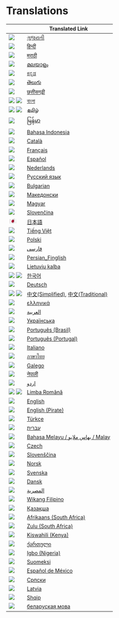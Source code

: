 # Translations

|                                                                                                                                                                                             | Translated Link                                                       |
| ------------------------------------------------------------------------------------------------------------------------------------------------------------------------------------------- | --------------------------------------------------------------------- |
| <img src="https://cdn.staticaly.com/gh/hjnilsson/country-flags/master/svg/in.svg" width="22">                                                                                               | [ગુજરાતી](README.guj.md)                                              |
| <img src="https://cdn.staticaly.com/gh/hjnilsson/country-flags/master/svg/in.svg" width="22">                                                                                               | [हिन्दी](README.hi.md)                                                |
| <img src="https://cdn.staticaly.com/gh/hjnilsson/country-flags/master/svg/in.svg" width="22">                                                                                               | [मराठी](README.mr.md)                                                 |
| <img src="https://cdn.staticaly.com/gh/hjnilsson/country-flags/master/svg/in.svg" width="22">                                                                                               | [മലയാളം](README.ml.md)                                                |
| <img src="https://cdn.staticaly.com/gh/hjnilsson/country-flags/master/svg/in.svg" width="22">                                                                                               | [ಕನ್ನಡ](README.ka.md)                                                 |
| <img src="https://cdn.staticaly.com/gh/hjnilsson/country-flags/master/svg/in.svg" width="22">                                                                                               | [తెలుగు](README.te.md)                                                |
| <img src="https://cdn.staticaly.com/gh/hjnilsson/country-flags/master/svg/in.svg" width="22">                                                                                               | [छत्तीसगढ़ी](README.hne.md)                                            |
| <img src="https://cdn.staticaly.com/gh/hjnilsson/country-flags/master/svg/in.svg" width="22"> <img src="https://cdn.staticaly.com/gh/hjnilsson/country-flags/master/svg/bd.svg" width="22"> | [বাংলা](README.bn.md)                                                 |
| <img src="https://cdn.staticaly.com/gh/hjnilsson/country-flags/master/svg/in.svg" width="22"> <img src="https://cdn.staticaly.com/gh/hjnilsson/country-flags/master/svg/lk.svg" width="22"> | [தமிழ்](README.ta.md)                                                 |
| <img src="https://cdn.staticaly.com/gh/hjnilsson/country-flags/master/svg/mm.svg" width="22">                                                                                               | [မြန်မာ](README.mm_unicode.md)                                        |
| <img src="https://cdn.staticaly.com/gh/hjnilsson/country-flags/master/svg/id.svg" width="22">                                                                                               | [Bahasa Indonesia](README.id.md)                                      |
| <img src="../assets/catalan1.png" width="22">                                                                                                                                               | [Català](README.ca.md)                                                |
| <img src="https://cdn.staticaly.com/gh/hjnilsson/country-flags/master/svg/fr.svg" width="22">                                                                                               | [Français](README.fr.md)                                              |
| <img src="https://cdn.staticaly.com/gh/hjnilsson/country-flags/master/svg/es.svg" width="22">                                                                                               | [Español](README.es.md)                                               |
| <img src="https://cdn.staticaly.com/gh/hjnilsson/country-flags/master/svg/nl.svg" width="22">                                                                                               | [Nederlands](README.nl.md)                                            |
| <img src="https://cdn.staticaly.com/gh/hjnilsson/country-flags/master/svg/ru.svg" width="22">                                                                                               | [Русский язык](README.ru.md)                                          |
| <img src="https://cdn.staticaly.com/gh/hjnilsson/country-flags/master/svg/bg.svg" width="22">                                                                                               | [Bulgarian](README.bg.md)                                             |
| <img src="https://cdn.staticaly.com/gh/hjnilsson/country-flags/master/svg/mk.svg" width="22">                                                                                               | [Македонски](README.mk.md)                                            |
| <img src="https://cdn.staticaly.com/gh/hjnilsson/country-flags/master/svg/hu.svg" width="22">                                                                                               | [Magyar](README.hu.md)                                                |
| <img src="https://cdn.staticaly.com/gh/hjnilsson/country-flags/master/svg/si.svg" width="22">                                                                                               | [Slovenčina](README.slk.md)                                           |
| <img src="../assets/jp.png" width="22">                                                                                                                                                     | [日本語](README.ja.md)                                                |
| <img src="https://cdn.staticaly.com/gh/hjnilsson/country-flags/master/svg/vn.svg" width="22">                                                                                               | [Tiếng Việt](README.vn.md)                                            |
| <img src="https://cdn.staticaly.com/gh/hjnilsson/country-flags/master/svg/pl.svg" width="22">                                                                                               | [Polski](README.pl.md)                                                |
| <img src="https://cdn.staticaly.com/gh/hjnilsson/country-flags/master/svg/ir.svg" width="22">                                                                                               | [فارسی](README.fa.md)                                                 |
| <img src="https://cdn.staticaly.com/gh/hjnilsson/country-flags/master/svg/ir.svg" width="22">                                                                                               | [Persian_Finglish](README.fa.en.md)                                   |
| <img src="https://cdn.staticaly.com/gh/hjnilsson/country-flags/master/svg/lt.svg" width="22">                                                                                               | [Lietuvių kalba](README.lt.md)                                        |
| <img src="https://cdn.staticaly.com/gh/hjnilsson/country-flags/master/svg/kr.svg" width="22"> <img src="https://cdn.staticaly.com/gh/hjnilsson/country-flags/master/svg/kp.svg" width="22"> | [한국어](README.ko.md)                                                |
| <img src="https://cdn.staticaly.com/gh/hjnilsson/country-flags/master/svg/de.svg" width="22">                                                                                               | [Deutsch](README.de.md)                                               |
| <img src="https://cdn.staticaly.com/gh/hjnilsson/country-flags/master/svg/cn.svg" width="22"> <img src="https://cdn.staticaly.com/gh/hjnilsson/country-flags/master/svg/tw.svg" width="22"> | [中文(Simplified)](README.chs.md), [中文(Traditional)](README.cht.md) |
| <img src="https://cdn.staticaly.com/gh/hjnilsson/country-flags/master/svg/gr.svg" width="22">                                                                                               | [ελληνικά](README.gr.md)                                              |
| <img src="https://cdn.staticaly.com/gh/hjnilsson/country-flags/master/svg/ar.svg" width="22">                                                                                               | [العربية](README.ar.md)                                               |
| <img src="https://cdn.staticaly.com/gh/hjnilsson/country-flags/master/svg/ua.svg" width="22">                                                                                               | [Українська](README.ua.md)                                            |
| <img src="https://cdn.staticaly.com/gh/hjnilsson/country-flags/master/svg/br.svg" width="22">                                                                                               | [Português (Brasil)](README.pt_br.md)                                 |
| <img src="https://cdn.staticaly.com/gh/hjnilsson/country-flags/master/svg/pt.svg" width="22">                                                                                               | [Português (Portugal)](README.pt-pt.md)                               |
| <img src="https://cdn.staticaly.com/gh/hjnilsson/country-flags/master/svg/it.svg" width="22">                                                                                               | [Italiano](README.it.md)                                              |
| <img src="https://cdn.staticaly.com/gh/hjnilsson/country-flags/master/svg/th.svg" width="22">                                                                                               | [ภาษาไทย](README.th.md)                                               |
| 󠁥󠁳󠁧󠁡<img src="https://cdn.staticaly.com/gh/hjnilsson/country-flags/master/svg/gb-sct.svg" width="22">                                                                                           | [Galego](README.gl.md)                                                |
| <img src="https://cdn.staticaly.com/gh/hjnilsson/country-flags/master/svg/np.svg" width="15">                                                                                               | [नेपाली](README.np.md)                                                |
| <img src="https://cdn.staticaly.com/gh/hjnilsson/country-flags/master/svg/pk.svg" width="22">                                                                                               | [اردو](README.ur.md)                                                  |
| <img src="https://cdn.staticaly.com/gh/hjnilsson/country-flags/master/svg/md.svg" width="22"> <img src="https://cdn.staticaly.com/gh/hjnilsson/country-flags/master/svg/ro.svg" width="22"> | [Limba Română](README.ro.md)                                          |
| <img src="https://cdn.staticaly.com/gh/hjnilsson/country-flags/master/svg/gb.svg" width="22">                                                                                               | [English](../README.md)                                               |
| <img src="../assets/pirate.png" width="22">                                                                                                                                                 | [English (Pirate)](README.en-pirate.md)                               |
| <img src="https://cdn.staticaly.com/gh/hjnilsson/country-flags/master/svg/tr.svg" width="22">                                                                                               | [Türkçe](README.tr.md)                                                |
| <img src="https://cdn.staticaly.com/gh/hjnilsson/country-flags/master/svg/il.svg" width="22">                                                                                               | [עברית](README.hb.md)                                                 |
| <img src="https://cdn.staticaly.com/gh/hjnilsson/country-flags/master/svg/my.svg" width="22">                                                                                               | [Bahasa Melayu / بهاس ملايو‎ / Malay](README.my.md)                   |
| <img src="https://cdn.staticaly.com/gh/hjnilsson/country-flags/master/svg/cz.svg" width="22">                                                                                               | [Czech](README.cs.md)                                                 |
| <img src="https://cdn.staticaly.com/gh/hjnilsson/country-flags/master/svg/si.svg" width="22">                                                                                               | [Slovenščina](README.sl.md)                                           |
| <img src="https://cdn.staticaly.com/gh/hjnilsson/country-flags/master/svg/no.svg" width="22">                                                                                               | [Norsk](README.no.md)                                                 |
| <img src="https://cdn.staticaly.com/gh/hjnilsson/country-flags/master/svg/se.svg" width="22">                                                                                               | [Svenska](README.se.md)                                               |
| <img src="https://cdn.staticaly.com/gh/hjnilsson/country-flags/master/svg/dk.svg" width="22">                                                                                               | [Dansk](README.da.md)                                                 |
| <img src="https://cdn.staticaly.com/gh/hjnilsson/country-flags/master/svg/eg.svg" width="22">                                                                                               | [المصرية](README.eg.md)                                               |
| <img src="https://cdn.staticaly.com/gh/hjnilsson/country-flags/master/svg/ph.svg" width="22">                                                                                               | [Wikang Filipino](README.tl.md)                                       |
| <img src="https://cdn.staticaly.com/gh/hjnilsson/country-flags/master/svg/kz.svg" width="22">                                                                                               | [Қазақша](README.kz.md)                                               |
| <img src="https://cdn.staticaly.com/gh/hjnilsson/country-flags/master/svg/za.svg" width="22">                                                                                               | [Afrikaans (South Africa)](README.afk.md)                             |
| <img src="https://cdn.staticaly.com/gh/hjnilsson/country-flags/master/svg/za.svg" width="22">                                                                                               | [Zulu (South Africa)](README.zul.md)                                  |
| <img src="https://cdn.staticaly.com/gh/hjnilsson/country-flags/master/svg/ke.svg" width="22">                                                                                               | [Kiswahili (Kenya)](README.kws.md)                                    |
| <img src="https://cdn.staticaly.com/gh/hjnilsson/country-flags/master/svg/ge.svg" width="22">                                                                                               | [ქართული](README.ge.md)                                               |
| <img src="https://cdn.staticaly.com/gh/hjnilsson/country-flags/master/svg/ng.svg" width="22">                                                                                               | [Igbo (Nigeria)](README.igb.md)                                       |
| <img src="https://cdn.staticaly.com/gh/hjnilsson/country-flags/master/svg/fi.svg" width="22">                                                                                               | [Suomeksi](README.fi.md)                                              |
| <img src="https://cdn.staticaly.com/gh/hjnilsson/country-flags/master/svg/mx.svg" width="22">                                                                                               | [Español de México](README.mx.md)                                                |
| <img src="https://cdn.staticaly.com/gh/hjnilsson/country-flags/master/svg/rs.svg" width="22">                                                                                               | [Српски](README.sr.md)                                              |
| <img src="https://cdn.staticaly.com/gh/hjnilsson/country-flags/master/svg/lv.svg" width="22">                                                                                               | [Latvia](README.lv.md)                                                |
| <img src="https://cdn.staticaly.com/gh/hjnilsson/country-flags/master/svg/al.svg" width="22">                                                                                               | [Shqip](README.al.md)                                                 |
| <img src="https://cdn.staticaly.com/gh/hjnilsson/country-flags/master/svg/by.svg" width="22">                                                                                               | [беларуская мова](README.by.md)                                                      |

